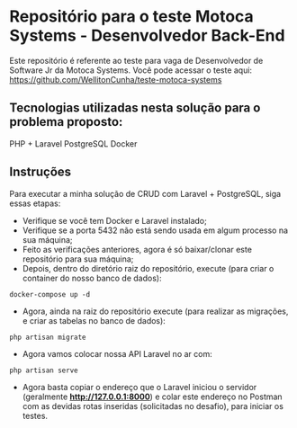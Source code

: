 # Repositório para o teste Motoca Systems - Desenvolvedor Back-End
Este repositório é referente ao teste para vaga de Desenvolvedor de Software Jr da Motoca Systems. Você pode acessar o teste aqui: https://github.com/WellitonCunha/teste-motoca-systems

## Tecnologias utilizadas nesta solução para o problema proposto:
PHP + Laravel
PostgreSQL
Docker

## Instruções
Para executar a minha solução de CRUD com Laravel + PostgreSQL, siga essas etapas:
- Verifique se você tem Docker e Laravel instalado;
- Verifique se a porta 5432 não está sendo usada em algum processo na sua máquina;
- Feito as verificações anteriores, agora é só baixar/clonar este repositório para sua máquina;
- Depois, dentro do diretório raiz do repositório, execute (para criar o container do nosso banco de dados):
```
docker-compose up -d
```
- Agora, ainda na raiz do repositório execute (para realizar as migrações, e criar as tabelas no banco de dados):
```
php artisan migrate
```
- Agora vamos colocar nossa API Laravel no ar com:
```
php artisan serve
```
- Agora basta copiar o endereço que o Laravel iniciou o servidor (geralmente **http://127.0.0.1:8000**) e colar este endereço no Postman com as devidas rotas inseridas (solicitadas no desafio), para iniciar os testes.